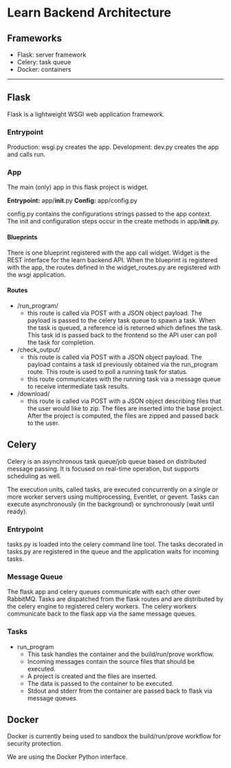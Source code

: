 # Learn Backend Architecture

## Frameworks

- Flask: server framework
- Celery: task queue
- Docker: containers

---
## Flask

Flask is a lightweight WSGI web application framework.

### Entrypoint

Production: wsgi.py creates the app.
Development: dev.py creates the app and calls run.


### App

The main (only) app in this flask project is widget.

**Entrypoint:** app/__init__.py
**Config:** app/config.py

config.py contains the configurations strings passed to the app context. The init and configuration steps occur in the create methods in app/__init__.py.

#### Blueprints

There is one blueprint registered with the app call widget. Widget is the REST interface for the learn backend API.
When the blueprint is registered with the app, the routes defined in the widget_routes.py are registered with the wsgi application.

#### Routes

- /run_program/
    - this route is called via POST with a JSON object payload. The payload is passed to the celery task queue to spawn a task. When the task is queued, a reference id is returned which defines the task. This task id is passed back to the frontend so the API user can poll the task for completion.
- /check_output/
    - this route is called via POST with a JSON object payload. The payload contains a task id previously obtained via the run_program route. This route is used to poll a running task for status.
    - this route communicates with the running task via a message queue to receive intermediate task results.
- /download/
    - this route is called via POST with a JSON object describing files that the user would like to zip. The files are inserted into the base project. After the project is computed, the files are zipped and passed back to the user.

## Celery

Celery is an asynchronous task queue/job queue based on distributed message passing. It is focused on real-time operation, but supports scheduling as well.

The execution units, called tasks, are executed concurrently on a single or more worker servers using multiprocessing, Eventlet, or gevent. Tasks can execute asynchronously (in the background) or synchronously (wait until ready).

### Entrypoint

tasks.py is loaded into the celery command line tool. The tasks decorated in tasks.py are registered in the queue and the application waits for incoming tasks.

### Message Queue

The flask app and celery queues communicate with each other over RabbitMQ. Tasks are dispatched from the flask routes and are distributed by the celery engine to registered celery workers. The celery workers communicate back to the flask app via the same message queues.

### Tasks

- run_program
    - This task handles the container and the build/run/prove workflow.
    - Incoming messages contain the source files that should be executed.
    - A project is created and the files are inserted.
    - The data is passed to the container to be executed.
    - Stdout and stderr from the container are passed back to flask via message queues.

## Docker

Docker is currently being used to sandbox the build/run/prove workflow for security protection.

We are using the Docker Python interface.
